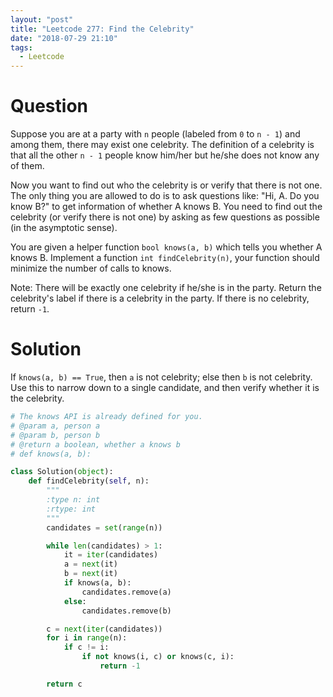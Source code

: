 ```yaml
---
layout: "post"
title: "Leetcode 277: Find the Celebrity"
date: "2018-07-29 21:10"
tags:
  - Leetcode
---
```


# Question
Suppose you are at a party with `n` people (labeled from `0` to `n - 1`) and among them, there may exist one celebrity. The definition of a celebrity is that all the other `n - 1` people know him/her but he/she does not know any of them.

Now you want to find out who the celebrity is or verify that there is not one. The only thing you are allowed to do is to ask questions like: "Hi, A. Do you know B?" to get information of whether A knows B. You need to find out the celebrity (or verify there is not one) by asking as few questions as possible (in the asymptotic sense).

You are given a helper function `bool knows(a, b)` which tells you whether A knows B. Implement a function `int findCelebrity(n)`, your function should minimize the number of calls to knows.

Note: There will be exactly one celebrity if he/she is in the party. Return the celebrity's label if there is a celebrity in the party. If there is no celebrity, return `-1`.

# Solution
If `knows(a, b) == True`, then `a` is not celebrity; else then `b` is not celebrity. Use this to narrow down to a single candidate, and then verify whether it is the celebrity.

```python
# The knows API is already defined for you.
# @param a, person a
# @param b, person b
# @return a boolean, whether a knows b
# def knows(a, b):

class Solution(object):
    def findCelebrity(self, n):
        """
        :type n: int
        :rtype: int
        """
        candidates = set(range(n))

        while len(candidates) > 1:
            it = iter(candidates)
            a = next(it)
            b = next(it)
            if knows(a, b):
                candidates.remove(a)
            else:
                candidates.remove(b)

        c = next(iter(candidates))
        for i in range(n):
            if c != i:
                if not knows(i, c) or knows(c, i):
                    return -1

        return c
```
